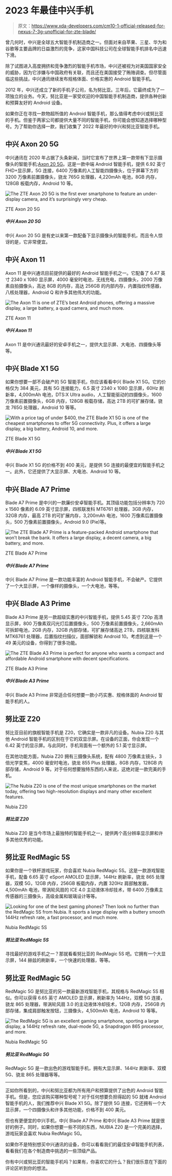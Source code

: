 # 2023 年最佳中兴手机

> 原文：<https://www.xda-developers.com/cm10-1-official-released-for-nexus-7-3g-unofficial-for-zte-blade/>

曾几何时，中兴是全球五大智能手机制造商之一。但面对来自苹果、三星、华为和谷歌等主要品牌的日益激烈的竞争，这家中国科技公司在全球智能手机排名中迅速下滑。

除了试图进入高度拥挤和竞争激烈的智能手机市场，中兴还被视为对美国国家安全的威胁，因为它涉嫌与中国政府有关联，而且还在美国接受了贿赂调查。但尽管面临这些挑战，中兴通讯继续发布规格体面、价格实惠的 Android 智能手机。

2012 年，中兴还成立了新的手机子公司，名为努比亚。三年后，它最终成为了一项独立的业务。今天，努比亚是一家受欢迎的中国智能手机制造商，提供各种创新和预算友好的 Android 设备。

如果你正在寻找一款物超所值的 Android 智能手机，那么值得考虑中兴或努比亚的手机。但鉴于两家公司都提供大量不同的智能手机，你可能会想知道选择哪种型号。为了帮助你选择一款，我们收集了 2022 年最好的中兴和努比亚智能手机。

## 中兴 Axon 20 5G

中兴通讯在 2020 年占据了头条新闻，当时它宣布了世界上第一款带有下显示摄像头的智能手机:[Axon 20 5G](https://www.xda-developers.com/zte-axon-20-5g-under-display-camera-hands-on/)。这是一款中端 Android 智能手机，提供 6.92 英寸 FHD+显示屏，5G 连接，6400 万像素的人工智能四摄像头，位于屏幕下方的 3200 万像素前置摄像头，骁龙 765G 处理器，4,220mAh 电池，8GB 内存，128GB 板载内存，Android 10 等。

 <picture>![The ZTE Axon 20 5G is the first ever smartphone to feature an under-display camera, and it’s surprisingly very cheap.](img/4e8c2d843fd4b302e2953270e6a7ab25.png)</picture> 

ZTE Axon 20 5G

##### 中兴 Axon 20 5G

中兴 Axon 20 5G 是有史以来第一款配备下显示摄像头的智能手机，而且令人惊讶的是，它非常便宜。

## 中兴 Axon 11

Axon 11 是中兴通讯目前提供的最好的 Android 智能手机之一。它配备了 6.47 英寸 2340 x 1080 显示屏，4000 毫安时电池，无线充电，四摄像头，2000 万像素自拍摄像头，高达 8GB 的内存，高达 256GB 的内部内存，内置指纹传感器，八核处理器，Android Q 和许多其他伟大的功能。

 <picture>![The Axon 11 is one of ZTE’s best Android phones, offering a massive display, a large battery, a quad camera, and much more.](img/cb0962110da851349a3ebeab80d89fb9.png)</picture> 

ZTE Axon 11

##### 中兴 Axon 11

Axon 11 是中兴通讯最好的安卓手机之一，提供大显示屏、大电池、四摄像头等等。

## 中兴 Blade X1 5G

如果你想要一部不会破产的 5G 智能手机，你应该看看中兴 Blade X1 5G。它的价格仅为 384 美元，具有 5G 连接能力，6.5 英寸 2340 x 1080 显示屏，60Hz 刷新率，4,000mAh 电池，DTS:X Ultra audio，人工智能驱动的四摄像头，1600 万像素前置摄像头，6GB 内存，128GB 板载存储，高达 2TB 的可扩展存储，骁龙 765G 处理器，Android 10 等等。

 <picture>![With a price tag of under $400, the ZTE Blade X1 5G is one of the cheapest smartphones to offer 5G connectivity. Plus, it offers a large display, a big battery, Android 10, and more.](img/771170393a73c01b1b5a0c37efbdcf8b.png)</picture> 

ZTE Blade X1 5G

##### 中兴 Blade X1 5G

中兴 Blade X1 5G 的价格不到 400 美元，是提供 5G 连接的最便宜的智能手机之一。此外，它还提供了大显示屏、大电池、Android 10 等。

## 中兴 Blade A7 Prime

Blade A7 Prime 是中兴的一款廉价安卓智能手机。其顶级功能包括分辨率为 720 x 1560 像素的 6.09 英寸显示屏，四核联发科 MT6761 处理器，3GB 内存，32GB 内存，最高 2TB 的可扩展内存，3,200mAh 电池，1600 万像素后置摄像头，500 万像素前置摄像头，Android 9.0 (Pie)等。

 <picture>![The ZTE Blade A7 Prime is a feature-packed Android smartphone that won’t break the bank. It offers a large display, a decent camera, a big battery, and more.](img/958004e049d8e00f7ff4ee801e44733e.png)</picture> 

ZTE Blade A7 Prime

##### 中兴 Blade A7 Prime

中兴 Blade A7 Prime 是一款功能丰富的 Android 智能手机，不会破产。它提供了一个大显示屏，一个像样的摄像头，一个大电池，等等。

## 中兴 Blade A3 Prime

Blade A3 Prime 是另一款超级实惠的中兴智能手机，提供 5.45 英寸 720p 高清显示屏，800 万像素双闪光灯后置摄像头，500 万像素前置摄像头，2,660mAh 可拆卸电池，2GB 内存，32GB 内部存储，可扩展存储高达 2TB，四核联发科 MTK6761 处理器，后置指纹扫描仪，面部解锁和 Android 10。考虑到这是一个 49 美元的设备，你得到了很多功能。

 <picture>![The ZTE Blade A3 Prime is perfect for anyone who wants a compact and affordable Android smartphone with decent specifications.](img/0ef7fe7d7be46439f95c2def0982bf68.png)</picture> 

ZTE Blade A3 Prime

##### 中兴 Blade A3 Prime

中兴 Blade A3 Prime 非常适合任何想要一款小巧实惠、规格体面的 Android 智能手机的人。

## 努比亚 Z20

努比亚目前的旗舰智能手机是 Z20，它确实是一款非凡的设备。Nubia Z20 与其他 Android 智能手机的区别在于它的双显示屏。在设备的正面，你会发现一个 6.42 英寸的显示屏。与此同时，手机背面有一个额外的 5.1 英寸显示屏。

在其他功能方面，Nubia Z20 拥有三摄像头系统，配有 4800 万像素主镜头，3 倍光学变焦，4000 毫安时电池，骁龙 855 Plus 处理器，8GB 内存，128GB 内部存储，Android 9 等。对于任何想要独特东西的人来说，这绝对是一款完美的手机。

 <picture>![The Nubia Z20 is one of the most unique smartphones on the market today, offering two high-resolution displays and many other excellent features.](img/84a741c752b28ecf677e9b2b8e6cc63c.png)</picture> 

Nubia Z20

##### 努比亚 Z20

Nubia Z20 是当今市场上最独特的智能手机之一，提供两个高分辨率显示屏和许多其他优秀的功能。

## 努比亚 RedMagic 5S

如果你是一个铁杆游戏玩家，你会喜欢 Nubia RedMagic 5S。这是一款游戏智能手机，配备 6.65 英寸 eSport AMOLED 显示屏，144Hz 刷新率，骁龙 865 处理器，双模 5G，12GB 内存，256GB 板载内存，内置 320Hz 肩部触发器，4,500mAh 电池，带涡轮风扇的 ICE 4.0 主动液体冷却技术，带 6400 万像素主传感器的三摄像头，高级金属和玻璃设计等等。

 <picture>![Looking for one of the best gaming phones? Then look no further than the RedMagic 5S from Nubia. It sports a large display with a buttery smooth 144Hz refresh rate, a fast processor, and much more.](img/239824c588402d2c4c2dddcf2f93c3c1.png)</picture> 

Nubia RedMagic 5S

##### 努比亚 RedMagic 5S

寻找最好的游戏手机之一？那就看看努比亚的 RedMagic 5S 吧。它拥有一个大显示屏，144 赫兹的刷新率，一个快速的处理器，等等。

## 努比亚 RedMagic 5G

RedMagic 5G 是努比亚的另一款最新游戏智能手机，其规格与 RedMagic 5S 相似。你可以获得 6.65 英寸 AMOLED 显示屏，刷新率为 144Hz，双模 5G 连接，骁龙 865 处理器，带涡轮风扇 3.0 的主动液体冷却技术，12GB 内存，256GB 内部存储，集成肩部触发按钮，三摄像头，4,500mAh 电池，Android 10 等等。

 <picture>![The RedMagic 5G is an excellent gaming smartphone, sporting a large display, a 144Hz refresh rate, dual-mode 5G, a Snapdragon 865 processor, and more.](img/6a5058d9ae91f0dc48d3d39c00109805.png)</picture> 

Nubia RedMagic 5G

##### 努比亚 RedMagic 5G

RedMagic 5G 是一款出色的游戏智能手机，拥有大显示屏、144Hz 刷新率、双模 5G、骁龙 865 处理器等等。

* * *

正如你所看到的，中兴和努比亚都为所有用户和预算提供了出色的 Android 智能手机。但是，您应该购买哪种型号呢？对于任何想要负担得起的 5G 就绪 Android 智能手机的人，我们推荐中兴 Blade X1 5G。除了提供 5G 连接，它还拥有一个大显示屏，一个四摄像头和许多其他功能，价格不到 400 美元。

但也有更便宜的中兴手机，中兴 Blade A7 Prime 和中兴 Blade A3 Prime 就是很好的例子。同时，如果你想要一些不同的东西，NUBIA Z20 是一个完美的选择，游戏玩家会喜欢 Nubia RedMagic 5G。

如果你不是特别想买中兴通讯的设备，你可以看看我们的最佳安卓智能手机列表，看看我们在各个制造商中挑选的一些顶级产品。

你有中兴或努比亚的智能手机吗？如果有，你喜欢它的什么？我们很乐意在下面的评论区听到你的想法。